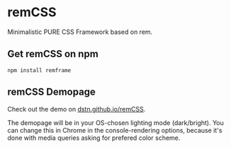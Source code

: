 # remCSS
Minimalistic PURE CSS Framework based on rem.

## Get remCSS on npm
```
npm install remframe
```

## remCSS Demopage
Check out the demo on [dstn.github.io/remCSS](https://dstn.github.io/remCSS/).

The demopage will be in your OS-chosen lighting mode (dark/bright). You can change this in Chrome in the console-rendering options, because it's done with media queries asking for prefered color scheme.
